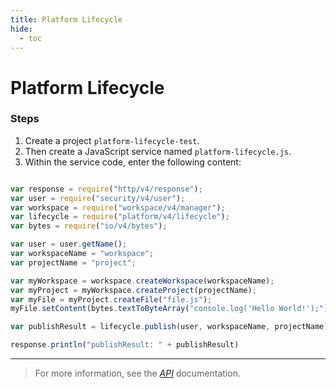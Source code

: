 ```yaml
---
title: Platform Lifecycle
hide:
  - toc
---
```


Platform Lifecycle
===

### Steps


1. Create a project `platform-lifecycle-test`.
2. Then create a JavaScript service named `platform-lifecycle.js`.
3. Within the service code, enter the following content:

```javascript

var response = require("http/v4/response");
var user = require("security/v4/user");
var workspace = require("workspace/v4/manager");
var lifecycle = require("platform/v4/lifecycle");
var bytes = require("io/v4/bytes");

var user = user.getName();
var workspaceName = "workspace";
var projectName = "project";

var myWorkspace = workspace.createWorkspace(workspaceName);
var myProject = myWorkspace.createProject(projectName);
var myFile = myProject.createFile("file.js");
myFile.setContent(bytes.textToByteArray("console.log('Hello World!');"));

var publishResult = lifecycle.publish(user, workspaceName, projectName);

response.println("publishResult: " + publishResult)

```

---

> For more information, see the *[API](../../api/)* documentation.
